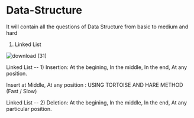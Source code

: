 # Data-Structure
It will contain all the questions of Data Structure from basic to medium and hard

1) Linked List


![download (31)](https://user-images.githubusercontent.com/83740557/138582474-7eeebfcf-1368-4739-a6d3-71024e65d2d5.png)

Linked List -- 1) Insertion: At the begining, In the middle, In the end, At any position.

Insert at Middle, At any position : USING TORTOISE AND HARE METHOD (Fast / Slow)

Linked List -- 2) Deletion: At the begining, In the middle, In the end, At any particular position.
